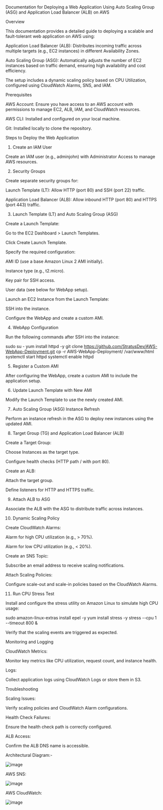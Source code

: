 Documentation for Deploying a Web Application Using Auto Scaling Group (ASG) and Application Load Balancer (ALB) on AWS

Overview

This documentation provides a detailed guide to deploying a scalable and fault-tolerant web application on AWS using:

Application Load Balancer (ALB): Distributes incoming traffic across multiple targets (e.g., EC2 instances) in different Availability Zones.

Auto Scaling Group (ASG): Automatically adjusts the number of EC2 instances based on traffic demand, ensuring high availability and cost efficiency.

The setup includes a dynamic scaling policy based on CPU Utilization, configured using CloudWatch Alarms, SNS, and IAM.


Prerequisites

AWS Account: Ensure you have access to an AWS account with permissions to manage EC2, ALB, IAM, and CloudWatch resources.

AWS CLI: Installed and configured on your local machine.

Git: Installed locally to clone the repository.

Steps to Deploy the Web Application

1. Create an IAM User

Create an IAM user (e.g., adminjohn) with Administrator Access to manage AWS resources.

2. Security Groups

Create separate security groups for:

Launch Template (LT): Allow HTTP (port 80) and SSH (port 22) traffic.

Application Load Balancer (ALB): Allow inbound HTTP (port 80) and HTTPS (port 443) traffic.

3. Launch Template (LT) and Auto Scaling Group (ASG)

Create a Launch Template:

Go to the EC2 Dashboard > Launch Templates.

Click Create Launch Template.

Specify the required configuration:

AMI ID (use a base Amazon Linux 2 AMI initially).

Instance type (e.g., t2.micro).

Key pair for SSH access.

User data (see below for WebApp setup).

Launch an EC2 Instance from the Launch Template:

SSH into the instance.

Configure the WebApp and create a custom AMI.

4. WebApp Configuration

Run the following commands after SSH into the instance:

sudo su -
yum install httpd -y
git clone https://github.com/StratusDev/AWS-WebApp-Deployment.git
cp -r AWS-WebApp-Deployment/ /var/www/html
systemctl start httpd
systemctl enable httpd

5. Register a Custom AMI

After configuring the WebApp, create a custom AMI to include the application setup.

6. Update Launch Template with New AMI

Modify the Launch Template to use the newly created AMI.

7. Auto Scaling Group (ASG) Instance Refresh

Perform an instance refresh in the ASG to deploy new instances using the updated AMI.

8. Target Group (TG) and Application Load Balancer (ALB)

Create a Target Group:

Choose Instances as the target type.

Configure health checks (HTTP path / with port 80).

Create an ALB:

Attach the target group.

Define listeners for HTTP and HTTPS traffic.

9. Attach ALB to ASG

Associate the ALB with the ASG to distribute traffic across instances.

10. Dynamic Scaling Policy

Create CloudWatch Alarms:

Alarm for high CPU utilization (e.g., > 70%).

Alarm for low CPU utilization (e.g., < 20%).

Create an SNS Topic:

Subscribe an email address to receive scaling notifications.

Attach Scaling Policies:

Configure scale-out and scale-in policies based on the CloudWatch Alarms.

11. Run CPU Stress Test

Install and configure the stress utility on Amazon Linux to simulate high CPU usage:

sudo amazon-linux-extras install epel -y
yum install stress -y
stress --cpu 1 --timeout 800 &

Verify that the scaling events are triggered as expected.

Monitoring and Logging

CloudWatch Metrics:

Monitor key metrics like CPU utilization, request count, and instance health.

Logs:

Collect application logs using CloudWatch Logs or store them in S3.

Troubleshooting

Scaling Issues:

Verify scaling policies and CloudWatch Alarm configurations.

Health Check Failures:

Ensure the health check path is correctly configured.

ALB Access:

Confirm the ALB DNS name is accessible.


Architectural Diagram:-

![image](https://github.com/user-attachments/assets/5aac1d58-c5d7-45f1-bc97-a44929d7df70)



AWS SNS:


![image](https://github.com/user-attachments/assets/c3cb6784-7946-49e7-9c36-08b972674d86)



AWS CloudWatch:


![image](https://github.com/user-attachments/assets/a4b5f5a3-a02f-4281-b5b7-aaa322041224)




